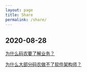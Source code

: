 ```yaml
---
layout: page
title: Share
permalink: /share/
---
```


## 2020-08-28

[为什么码农要了解业务？](https://blog.csdn.net/weixin_41875978/article/details/80748572)

[为什么大部分码农做不了软件架构师？](https://www.zhihu.com/question/36658435)
